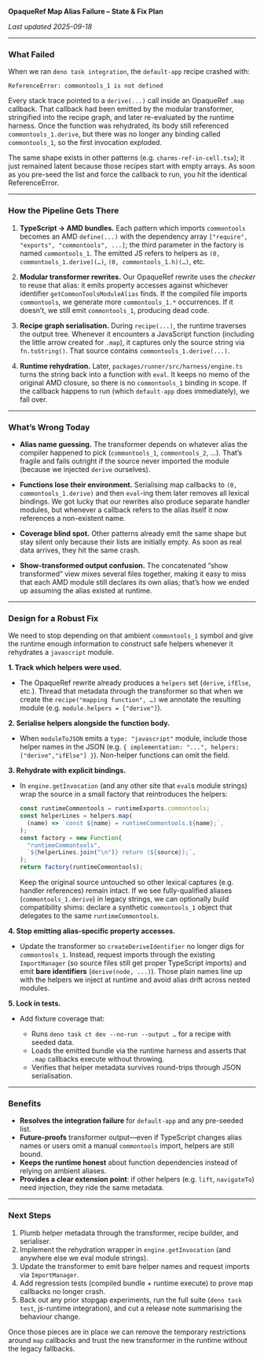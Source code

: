 **OpaqueRef Map Alias Failure – State & Fix Plan**

_Last updated 2025-09-18_

---

### What Failed

When we ran `deno task integration`, the `default-app` recipe crashed with:

```
ReferenceError: commontools_1 is not defined
```

Every stack trace pointed to a `derive(...)` call inside an OpaqueRef `.map`
callback. That callback had been emitted by the modular transformer, stringified
into the recipe graph, and later re-evaluated by the runtime harness. Once the
function was rehydrated, its body still referenced `commontools_1.derive`, but
there was no longer any binding called `commontools_1`, so the first invocation
exploded.

The same shape exists in other patterns (e.g. `charms-ref-in-cell.tsx`); it just
remained latent because those recipes start with empty arrays. As soon as you
pre-seed the list and force the callback to run, you hit the identical
ReferenceError.

---

### How the Pipeline Gets There

1. **TypeScript → AMD bundles.** Each pattern which imports `commontools`
   becomes an AMD `define(...)` with the dependency array
   `["require", "exports", "commontools", ...]`; the third parameter in the
   factory is named `commontools_1`. The emitted JS refers to helpers as
   `(0, commontools_1.derive)(…)`, `(0, commontools_1.h)(…)`, etc.

2. **Modular transformer rewrites.** Our OpaqueRef rewrite uses the _checker_ to
   reuse that alias: it emits property accesses against whichever identifier
   `getCommonToolsModuleAlias` finds. If the compiled file imports
   `commontools`, we generate more `commontools_1.*` occurrences. If it doesn’t,
   we still emit `commontools_1`, producing dead code.

3. **Recipe graph serialisation.** During `recipe(...)`, the runtime traverses
   the output tree. Whenever it encounters a JavaScript function (including the
   little arrow created for `.map`), it captures only the source string via
   `fn.toString()`. That source contains `commontools_1.derive(...)`.

4. **Runtime rehydration.** Later, `packages/runner/src/harness/engine.ts` turns
   the string back into a function with `eval`. It keeps no memo of the original
   AMD closure, so there is no `commontools_1` binding in scope. If the callback
   happens to run (which `default-app` does immediately), we fall over.

---

### What’s Wrong Today

- **Alias name guessing.** The transformer depends on whatever alias the
  compiler happened to pick (`commontools_1`, `commontools_2`, …). That’s
  fragile and fails outright if the source never imported the module (because we
  injected `derive` ourselves).

- **Functions lose their environment.** Serialising map callbacks to
  `(0, commontools_1.derive)` and then `eval`-ing them later removes all lexical
  bindings. We got lucky that our rewrites also produce separate handler
  modules, but whenever a callback refers to the alias itself it now references
  a non-existent name.

- **Coverage blind spot.** Other patterns already emit the same shape but stay
  silent only because their lists are initially empty. As soon as real data
  arrives, they hit the same crash.

- **Show-transformed output confusion.** The concatenated “show transformed”
  view mixes several files together, making it easy to miss that each AMD module
  still declares its own alias; that’s how we ended up assuming the alias
  existed at runtime.

---

### Design for a Robust Fix

We need to stop depending on that ambient `commontools_1` symbol and give the
runtime enough information to construct safe helpers whenever it rehydrates a
`javascript` module.

**1. Track which helpers were used.**

- The OpaqueRef rewrite already produces a `helpers` set (`derive`, `ifElse`,
  etc.). Thread that metadata through the transformer so that when we create the
  `recipe("mapping function", …)` we annotate the resulting module (e.g.
  `module.helpers = ["derive"]`).

**2. Serialise helpers alongside the function body.**

- When `moduleToJSON` emits a `type: "javascript"` module, include those helper
  names in the JSON (e.g.
  `{ implementation: "...", helpers: ["derive","ifElse"] }`). Non-helper
  functions can omit the field.

**3. Rehydrate with explicit bindings.**

- In `engine.getInvocation` (and any other site that `eval`s module strings)
  wrap the source in a small factory that reintroduces the helpers:

  ```ts
  const runtimeCommontools = runtimeExports.commontools;
  const helperLines = helpers.map(
    (name) => `const ${name} = runtimeCommontools.${name};`,
  );
  const factory = new Function(
    "runtimeCommontools",
    `${helperLines.join("\n")} return (${source});`,
  );
  return factory(runtimeCommontools);
  ```

  Keep the original source untouched so other lexical captures (e.g. handler
  references) remain intact. If we see fully-qualified aliases
  (`commontools_1.derive`) in legacy strings, we can optionally build
  compatibility shims: declare a synthetic `commontools_1` object that delegates
  to the same `runtimeCommontools`.

**4. Stop emitting alias-specific property accesses.**

- Update the transformer so `createDeriveIdentifier` no longer digs for
  `commontools_1`. Instead, request imports through the existing `ImportManager`
  (so source files still get proper TypeScript imports) and emit **bare
  identifiers** (`derive(node, ...)`). Those plain names line up with the
  helpers we inject at runtime and avoid alias drift across nested modules.

**5. Lock in tests.**

- Add fixture coverage that:

  - Runs `deno task ct dev --no-run --output …` for a recipe with seeded data.
  - Loads the emitted bundle via the runtime harness and asserts that `.map`
    callbacks execute without throwing.
  - Verifies that helper metadata survives round-trips through JSON
    serialisation.

---

### Benefits

- **Resolves the integration failure** for `default-app` and any pre-seeded
  list.
- **Future-proofs** transformer output—even if TypeScript changes alias names or
  users omit a manual `commontools` import, helpers are still bound.
- **Keeps the runtime honest** about function dependencies instead of relying on
  ambient aliases.
- **Provides a clear extension point**: if other helpers (e.g. `lift`,
  `navigateTo`) need injection, they ride the same metadata.

---

### Next Steps

1. Plumb helper metadata through the transformer, recipe builder, and
   serialiser.
2. Implement the rehydration wrapper in `engine.getInvocation` (and anywhere
   else we eval module strings).
3. Update the transformer to emit bare helper names and request imports via
   `ImportManager`.
4. Add regression tests (compiled bundle + runtime execute) to prove map
   callbacks no longer crash.
5. Back out any prior stopgap experiments, run the full suite (`deno task test`,
   js-runtime integration), and cut a release note summarising the behaviour
   change.

Once those pieces are in place we can remove the temporary restrictions around
`map` callbacks and trust the new transformer in the runtime without the legacy
fallbacks.
